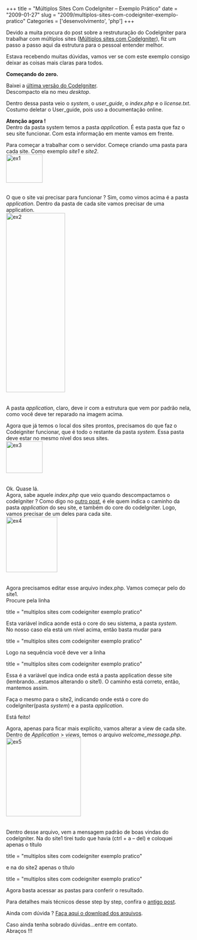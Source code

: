 +++
title = "Múltiplos Sites Com CodeIgniter – Exemplo Prático"
date = "2009-01-27"
slug = "2009/multiplos-sites-com-codeigniter-exemplo-pratico"
Categories = ['desenvolvimento', 'php']
+++

<p>Devido a muita procura do post sobre a restruturação do CodeIgniter para trabalhar com múltiplos sites (<a href="http://flaviosilveira.com/2008/alterando-configuracao-do-codeigniter/">Múltiplos sites com CodeIgniter</a>), fiz um passo a passo aqui da estrutura para o pessoal entender melhor.</p>

<p>Estava recebendo muitas dúvidas, vamos ver se com este exemplo consigo deixar as coisas mais claras para todos.</p>

<p><strong>Começando do zero.</strong></p>

<p>Baixei a <a href="http://codeigniter.com/downloads/">última versão do CodeIgniter</a>.<br/>
Descompacto ela no meu <em>desktop</em>.</p>

<p>Dentro dessa pasta veio o <em>system</em>, o <em>user_guide</em>, o <em>index.php</em> e o <em>license.txt</em>.<br/>
Costumo deletar o User_guide, pois uso a documentação online.</p>

<p><strong>Atenção agora ! </strong><br/>
Dentro da pasta system temos a pasta <em>application</em>. É esta pasta que faz o seu site funcionar. Com esta informação em mente vamos em frente.</p>

<p>Para começar a trabalhar com o servidor. Começe criando uma pasta para cada site. Como exemplo <em>site1</em> e <em>site2</em>.<br/>
<img class="alignnone size-full wp-image-61" title="ex1" src="../../assets/uploads/2009/01/ex1.jpg" alt="ex1" width="99" height="77" /><br/>
<br style="clear: both;" /></p>

<!--more-->


<p>O que o site vai precisar para funcionar ? Sim, como vimos acima é a pasta <em>application</em>. Dentro da pasta de cada site vamos precisar de uma application.<br/>
<img class="alignnone size-full wp-image-62" title="ex2" src="../../assets/uploads/2009/01/ex2.jpg" alt="ex2" width="160" height="486" /><br/>
<br style="clear: both;" /><br/>
A pasta <em>application</em>, claro, deve ir com a estrutura que vem por padrão nela, como você deve ter reparado na imagem acima.</p>

<p>Agora que já temos o local dos sites prontos, precisamos do que faz o Codeigniter funcionar, que é todo o restante da pasta <em>system</em>. Essa pasta deve estar no mesmo nível dos seus sites.<br/>
<img class="alignnone size-full wp-image-63" title="ex3" src="../../assets/uploads/2009/01/ex3.jpg" alt="ex3" width="99" height="86" /><br/>
<br style="clear: both;" /><br/>
Ok. Quase lá.<br/>
Agora, sabe aquele <em>index.php</em> que veio quando descompactamos o codeIgniter ? Como digo no <a href="http://flaviosilveira.com/2008/alterando-configuracao-do-codeigniter">outro post</a>, é ele quem indica o caminho da pasta <em>application</em> do seu site, e também do core do codeIgniter. Logo, vamos precisar de um deles para cada site.<br/>
<img class="alignnone size-full wp-image-64" title="ex4" src="../../assets/uploads/2009/01/ex4.jpg" alt="ex4" width="139" height="150" /><br/>
<br style="clear:both;" /><br/>
Agora precisamos editar esse arquivo index.php. Vamos começar pelo do site1.<br/>
Procure pela linha</p>

title = "multiplos sites com codeigniter exemplo pratico"
</pre>


<p>Esta variável indica aonde está o core do seu sistema, a pasta <em>system</em>.<br/>
No nosso caso ela está um nível acima, então basta mudar para</p>

title = "multiplos sites com codeigniter exemplo pratico"
</pre>


<p>Logo na sequência você deve ver a linha</p>

title = "multiplos sites com codeigniter exemplo pratico"
</pre>


<p>Essa é a variável que indica onde está a pasta application desse site (lembrando&#8230;estamos alterando o site1). O caminho está correto, então, mantemos assim.</p>

<p>Faça o mesmo para o site2, indicando onde está o core do codeIgniter(pasta <em>system</em>) e a pasta <em>application</em>.</p>

<p>Está feito!</p>

<p>Agora, apenas para ficar mais explícito, vamos alterar a view de cada site.<br/>
Dentro de <em>Application</em> > <em>views</em>, temos o arquivo <em>welcome_message.php</em>.<br/>
<img class="alignnone size-full wp-image-65" title="ex5" src="../../assets/uploads/2009/01/ex5.jpg" alt="ex5" width="203" height="213" /><br/>
<br style="clear:both;" /><br/>
Dentro desse arquivo, vem a mensagem padrão de boas vindas do codeIgniter. Na do site1 tirei tudo que havia (ctrl + a &#8211; del) e coloquei apenas o título</p>

title = "multiplos sites com codeigniter exemplo pratico"
</pre>


<p>e na do site2 apenas o título</p>

title = "multiplos sites com codeigniter exemplo pratico"
</pre>


<p>Agora basta acessar as pastas para conferir o resultado.</p>

<p>Para detalhes mais técnicos desse step by step, confira o <a href="http://flaviosilveira.com/2008/alterando-configuracao-do-codeigniter">antigo post</a>.</p>

<p>Ainda com dúvida ? <a href="http://www.flaviosilveira.com/assets/uploads/multiplosSitesCI.rar">Faça aqui o download dos arquivos</a>.</p>

<p>Caso ainda tenha sobrado dúvidas&#8230;entre em contato.<br/>
Abraços !!!</p>
